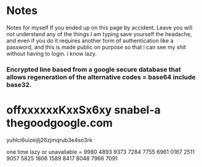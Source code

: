 # Notes
Notes for myself
If you ended up on this page by accident.
Leave you will not understand any of the things I am typing save yourself the headache, and even if you do it requires another form of authentication like a password, and this is made public on purpose so that i can see my shit without having to login. i know lazy.

### Encrypted line based from a google secure database that allows regeneration of the alternative codes = base64 include base32.
offxxxxxxKxxSx6xy snabel-a thegoodgoogle.com
=
yuhlci6uizeijlj26zjmqrub3e4so3rk


one time lazy or unavaliable =
9980 4893
9373 7284
7755 6961
0167 2511
9057 5825
1806 1589
8417 8048
7966 7091
